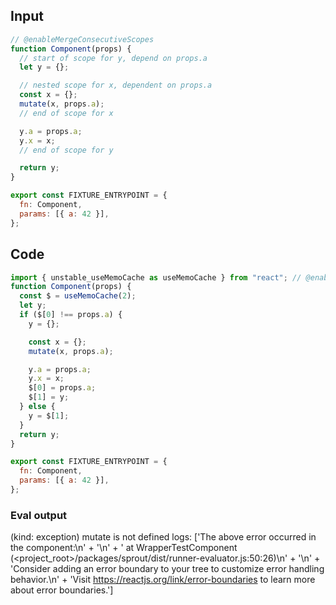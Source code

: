 
## Input

```javascript
// @enableMergeConsecutiveScopes
function Component(props) {
  // start of scope for y, depend on props.a
  let y = {};

  // nested scope for x, dependent on props.a
  const x = {};
  mutate(x, props.a);
  // end of scope for x

  y.a = props.a;
  y.x = x;
  // end of scope for y

  return y;
}

export const FIXTURE_ENTRYPOINT = {
  fn: Component,
  params: [{ a: 42 }],
};

```

## Code

```javascript
import { unstable_useMemoCache as useMemoCache } from "react"; // @enableMergeConsecutiveScopes
function Component(props) {
  const $ = useMemoCache(2);
  let y;
  if ($[0] !== props.a) {
    y = {};

    const x = {};
    mutate(x, props.a);

    y.a = props.a;
    y.x = x;
    $[0] = props.a;
    $[1] = y;
  } else {
    y = $[1];
  }
  return y;
}

export const FIXTURE_ENTRYPOINT = {
  fn: Component,
  params: [{ a: 42 }],
};

```
      
### Eval output
(kind: exception) mutate is not defined
logs: ['The above error occurred in the <WrapperTestComponent> component:\n' +
  '\n' +
  '    at WrapperTestComponent (<project_root>/packages/sprout/dist/runner-evaluator.js:50:26)\n' +
  '\n' +
  'Consider adding an error boundary to your tree to customize error handling behavior.\n' +
  'Visit https://reactjs.org/link/error-boundaries to learn more about error boundaries.']